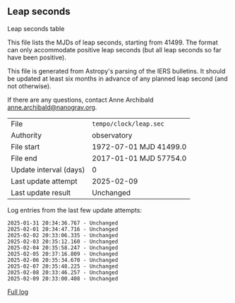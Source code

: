 
## Leap seconds

Leap seconds table

This file lists the MJDs of leap seconds, starting from 41499.
The format can only accommodate positive leap seconds (but all
leap seconds so far have been positive).

This file is generated from Astropy's parsing of the IERS
bulletins. It should be updated at least six months in advance
of any planned leap second (and not otherwise).

If there are any questions, contact Anne Archibald
<anne.archibald@nanograv.org>.

|     |     |
|:--- |:--- |
| File | `tempo/clock/leap.sec` |
| Authority | observatory |
| File start | 1972-07-01 MJD 41499.0 |
| File end | 2017-01-01 MJD 57754.0 |
| Update interval (days) | 0 |
| Last update attempt | 2025-02-09 |
| Last update result | Unchanged |

Log entries from the last few update attempts:
```
2025-01-31 20:34:36.767 - Unchanged
2025-02-01 20:34:47.716 - Unchanged
2025-02-02 20:33:06.335 - Unchanged
2025-02-03 20:35:12.160 - Unchanged
2025-02-04 20:35:58.247 - Unchanged
2025-02-05 20:37:16.809 - Unchanged
2025-02-06 20:35:34.670 - Unchanged
2025-02-07 20:35:48.225 - Unchanged
2025-02-08 20:33:46.257 - Unchanged
2025-02-09 20:33:00.408 - Unchanged
```
[Full log](https://raw.githubusercontent.com/ipta/pulsar-clock-corrections/main/log/tempo/clock/leap.sec.log)

